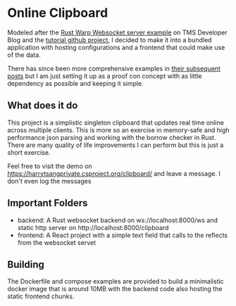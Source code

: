 # Online Clipboard

Modeled after the [Rust Warp Websocket server example](https://tms-dev-blog.com/build-basic-rust-websocket-server/) on TMS Developer Blog and the [tutorial github project](https://github.com/tmsdev82/basic-warp-websocket-server-tutorial), I decided to make it into a bundled application with hosting configurations and a frontend that could make use of the data.

There has since been more comprehensive examples in [their subsequent posts](https://tms-dev-blog.com/warp-data-update-loop-easy-how-to/) but I am just setting it up as a proof con concept with as little dependency as possible and keeping it simple.

## What does it do

This project is a simplistic singleton clipboard that updates real time online across multiple clients. This is more so an exercise in memory-safe and high performance json parsing and working with the borrow checker in Rust. There are many quality of life improvements I can perform but this is just a short exercise.

Feel free to visit the demo on https://harrytsangprivate.csproject.org/clipboard/ and leave a message. I don't even log the messages

## Important Folders
- backend: A Rust websocket backend on ws://localhost:8000/ws and static http server on http://localhost:8000/clipboard
- frontend: A React project with a simple text field that calls to the reflects from the websocket servet

## Building

The Dockerfile and compose examples are provided to build a minimalistic docker image that is around 10MB with the backend code also hosting the static frontend chunks.

